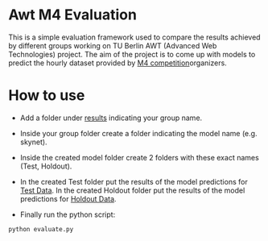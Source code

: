 # Awt M4 Evaluation
This is a simple evaluation framework used to compare the results achieved by different groups working on TU Berlin AWT (Advanced Web Technologies) project. The aim of the project is to come up with models to predict the hourly dataset provided by [M4 competition](https://github.com/M4Competition/M4-methods)organizers.

# How to use
- Add a folder under [results](https://github.com/yamen23ali/awt-m4-evaluation/results) indicating your group name.

- Inside your group folder create a folder indicating the model name (e.g. skynet).

- Inside the created model folder create 2 folders with these exact names (Test, Holdout).

- In the created Test folder put the results of the model predictions for [Test Data](https://github.com/yamen23ali/awt-m4-evaluation/Dataset/Test/Hourly-train.csv). In the created Holdout folder put the results of the model predictions for [Holdout Data](https://github.com/yamen23ali/awt-m4-evaluation/Dataset/Holdout/Hourly-train.csv).

- Finally run the python script:
```
python evaluate.py
```

